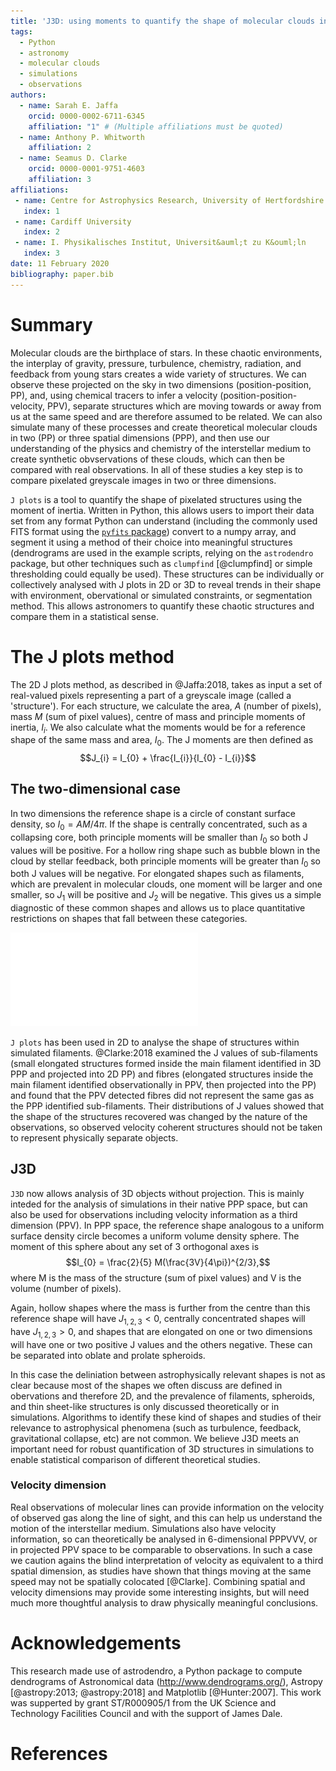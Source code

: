 ```yaml
---
title: 'J3D: using moments to quantify the shape of molecular clouds in 3D'
tags:
  - Python
  - astronomy
  - molecular clouds
  - simulations
  - observations
authors:
  - name: Sarah E. Jaffa
    orcid: 0000-0002-6711-6345
    affiliation: "1" # (Multiple affiliations must be quoted)
  - name: Anthony P. Whitworth
    affiliation: 2
  - name: Seamus D. Clarke
    orcid: 0000-0001-9751-4603
    affiliation: 3
affiliations:
 - name: Centre for Astrophysics Research, University of Hertfordshire
   index: 1
 - name: Cardiff University
   index: 2
 - name: I. Physikalisches Institut, Universit&auml;t zu K&ouml;ln
   index: 3
date: 11 February 2020
bibliography: paper.bib
---
```


# Summary

Molecular clouds are the birthplace of stars. In these chaotic environments, the interplay of gravity, pressure, turbulence, chemistry, radiation, and feedback from young stars creates a wide variety of structures. We can observe these projected on the sky in two dimensions (position-position, PP), and, using chemical tracers to infer a velocity (position-position-velocity, PPV), separate structures which are moving towards or away from us at the same speed and are therefore assumed to be related. We can also simulate many of these processes and create theoretical molecular clouds in two (PP) or three spatial dimensions (PPP), and then use our understanding of the physics and chemistry of the interstellar medium to create synthetic obvservations of these clouds, which can then be compared with real observations. In all of these studies a key step is to compare pixelated greyscale images in two or three dimensions.

``J plots`` is a tool to quantify the shape of pixelated structures using the moment of inertia. Written in Python, this allows users to import their data set from any format Python can understand (including the commonly used FITS format using the [``pyfits`` package](https://pyfits.readthedocs.io/en/latest/)) convert to a numpy array, and segment it using a method of their choice into meaningful structures (dendrograms are used in the example scripts, relying on the ``astrodendro`` package, but other techniques such as ``clumpfind`` [@clumpfind] or simple thresholding could equally be used). These structures can be individually or collectively analysed with J plots in 2D or 3D to reveal trends in their shape with environment, obervational or simulated constraints, or segmentation method. This allows astronomers to quantify these chaotic structures and compare them in a statistical sense.

# The J plots method

The 2D J plots method, as described in @Jaffa:2018, takes as input a set of real-valued pixels representing a part of a greyscale image (called a 'structure'). For each structure, we calculate the area, $A$ (number of pixels), mass $M$ (sum of pixel values), centre of mass and principle moments of inertia, $I_{i}$. We also calculate what the moments would be for a reference shape of the same mass and area, $I_{0}$. The J moments are then defined as
$$J_{i} = I_{0} + \frac{I_{i}}{I_{0} - I_{i}}$$

## The two-dimensional case

In two dimensions the reference shape is a circle of constant surface density, so $I_{0} = AM/4\pi$. If the shape is centrally concentrated, such as a collapsing core, both principle moments will be smaller than $I_{0}$ so both J values will be positive. For a hollow ring shape such as bubble blown in the cloud by stellar feedback, both principle moments will be greater than $I_{0}$ so both J values will be negative. For elongated shapes such as filaments, which are prevalent in molecular clouds, one moment will be larger and one smaller, so $J_{1}$ will be positive and $J_{2}$ will be negative. This gives us a simple diagnostic of these common shapes and allows us to place quantitative restrictions on shapes that fall between these categories.

![Proof of concept of 2D J plots. The J values of several simple shapes are plotted, representing morphologies observed in molecular clouds. This demonstrates that distinct categories of shape are distributed in different regions on the J plot.](proof.pdf)

``J plots`` has been used in 2D to analyse the shape of structures within simulated filaments. @Clarke:2018 examined the J values of sub-filaments (small elongated structures formed inside the main filament identified in 3D PPP and projected into 2D PP) and fibres (elongated structures inside the main filament identified observationally in PPV, then projected into the PP) and found that the PPV detected fibres did not represent the same gas as the PPP identified sub-filaments. Their distributions of J values showed that the shape of the structures recovered was changed by the nature of the observations, so observed velocity coherent structures should not be taken to represent physically separate objects.

## J3D

``J3D`` now allows analysis of 3D objects without projection. This is mainly inteded for the analysis of simulations in their native PPP space, but can also be used for observations including velocity information as a third dimension (PPV). In PPP space, the reference shape analogous to a uniform surface density circle becomes a uniform volume density sphere. The moment of this sphere about any set of 3 orthogonal axes is
$$I_{0} = \frac{2}{5} M(\frac{3V}{4\pi})^{2/3},$$
where M is the mass of the structure (sum of pixel values) and V is the volume (number of pixels).

Again, hollow shapes where the mass is further from the centre than this reference shape will have $J_{1,2,3} < 0$, centrally concentrated shapes will have $J_{1,2,3} > 0$, and shapes that are elongated on one or two dimensions will have one or two positive J values and the others negative. These can be separated into oblate and prolate spheroids.

In this case the deliniation between astrophysically relevant shapes is not as clear because most of the shapes we often discuss are defined in obervations and therefore 2D, and the prevalence of filaments, spheroids, and thin sheet-like structures is only discussed theoretically or in simulations. Algorithms to identify these kind of shapes and studies of their relevance to astrophysical phenomena (such as turbulence, feedback, gravitational collapse, etc) are not common. We believe J3D meets an important need for robust quantification of 3D structures in simulations to enable statistical comparison of different theoretical studies.


### Velocity dimension 
Real observations of molecular lines can provide information on the velocity of observed gas along the line of sight, and this can help us understand the motion of the interstellar medium. Simulations also have velocity information, so can theoretically be analysed in 6-dimensional PPPVVV, or in projected PPV space to be comparable to observations. In such a case we caution agains the blind interpretation of velocity as equivalent to a third spatial dimension, as studies have shown that things moving at the same speed may not be spatially colocated [@Clarke]. Combining spatial and velocity dimensions may provide some interesting insights, but will need much more thoughtful analysis to draw physically meaningful conclusions. 

# Acknowledgements
This research made use of astrodendro, a Python package to compute dendrograms of Astronomical data (http://www.dendrograms.org/), Astropy [@astropy:2013; @astropy:2018] and Matplotlib [@Hunter:2007]. This work was supperted by grant ST/R000905/1 from the UK Science and Technology Facilities Council and with the support of James Dale.


# References
